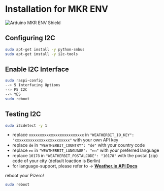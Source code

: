 # Installation for MKR ENV

![Arduino MKR ENV Shield](https://store-cdn.arduino.cc/uni/catalog/product/cache/1/image/1000x750/f8876a31b63532bbba4e781c30024a0a/a/s/asx00011_iso.jpg)


##  Configuring I2C
```bash
sudo apt-get install -y python-smbus
sudo apt-get install -y i2c-tools
``` 

## Enable I2C Interface
```bash
sudo raspi-config
--> 5 Interfacing Options
--> P5 I2C
--> YES
sudo reboot
``` 

## Testing I2C
```bash
sudo i2cdetect -y 1
```


* replace `xxxxxxxxxxxxxxxxxxxxxxxxx` in  `"WEATHERBIT_IO_KEY": "xxxxxxxxxxxxxxxxxxxxxxxxx"` with your own API key
* replace `de` in `"WEATHERBIT_COUNTRY": "de"` with your country code
* replace `en` in `"WEATHERBIT_LANGUAGE": "en"` with your preferred language
* replace `10178` in `"WEATHERBIT_POSTALCODE": "10178"` with the postal (zip) code of your city (default loaction is Berlin)
* for language-support, please refer to -> **[Weather.io API Docs](https://www.weatherbit.io/api)**

reboot your Pizero!
```bash
sudo reboot
```

